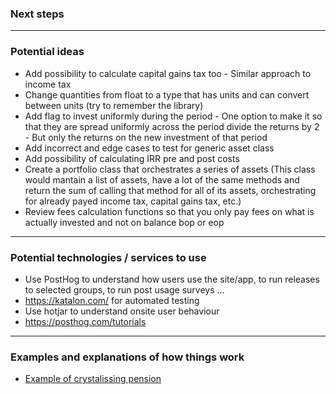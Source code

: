 ### Next steps

***

### Potential ideas

- Add possibility to calculate capital gains tax too - Similar approach to income tax
- Change quantities from float to a type that has units and can convert between units (try to remember the library)
- Add flag to invest uniformly during the period
         - One option to make it so that they are spread uniformly across the period divide the returns by 2 - But only the returns on the new investment of that period
- Add incorrect and edge cases to test for generic asset class
- Add possibility of calculating IRR pre and post costs
- Create a portfolio class that orchestrates a series of assets (This class would mantain a list of assets, have a lot of the same methods and return the sum of calling that method for all of its assets, orchestrating for already payed income tax, capital gains tax, etc.)
- Review fees calculation functions so that you only pay fees on what is actually invested and not on balance bop or eop 

***

### Potential technologies / services to use

- Use PostHog to understand how users use the site/app, to run releases to selected groups, to run post usage surveys ...
- https://katalon.com/ for automated testing
- Use hotjar to understand onsite user behaviour
- https://posthog.com/tutorials

***

### Examples and explanations of how things work
- [Example of crystalissing pension](https://heritage-fp.co.uk/pensions/how-pension-drawdown-crystallisation-works/#:~:text=John%20decides%20to%20crystallise%20%C2%A3,pension%2C%20designated%20as%20crystallised%20funds.)
